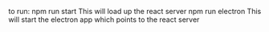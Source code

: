 to run:
npm run start
    This will load up the react server
npm run electron
    This will start the electron app which points to the react server